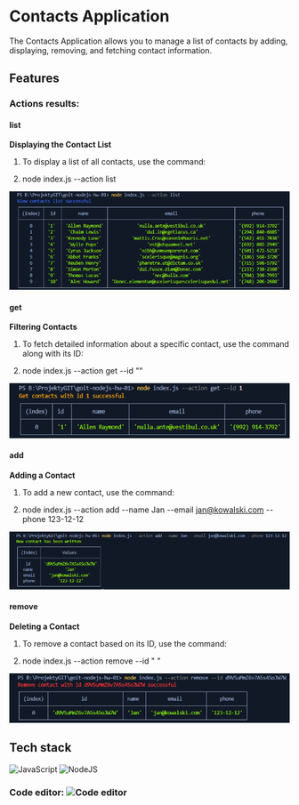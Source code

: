 # Contacts Application

The Contacts Application allows you to manage a list of contacts by adding, displaying, removing, and fetching contact information.

## Features

### Actions results:

#### list

**Displaying the Contact List**

1. To display a list of all contacts, use the command:

2. node index.js --action list

![list](/images/list.png "List")

#### get

**Filtering Contacts**

1. To fetch detailed information about a specific contact, use the command along with its ID:

2. node index.js --action get --id ""

![get](/images/get.png "Get")

#### add

**Adding a Contact**

1. To add a new contact, use the command:

2. node index.js --action add --name Jan --email jan@kowalski.com --phone 123-12-12

![add](/images/add.png "Add")

#### remove

**Deleting a Contact**

1. To remove a contact based on its ID, use the command:

2. node index.js --action remove --id " "

![remove](/images/remove.png "Remove")

## Tech stack

![JavaScript](https://badges.aleen42.com/src/javascript.svg)
![NodeJS](https://badges.aleen42.com/src/node.svg)

### Code editor: ![Code editor](https://badges.aleen42.com/src/visual_studio_code.svg)

